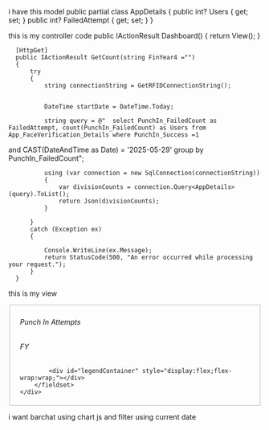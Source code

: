 i have this model 
 public partial class AppDetails
 {
     public int? Users { get; set; }
     public int? FailedAttempt { get; set; }
 }

this is my controller code 
      public IActionResult Dashboard()
      {
          return View();
      }


      [HttpGet]
      public IActionResult GetCount(string FinYear4 ="")
      {
          try
          {
              string connectionString = GetRFIDConnectionString();


              DateTime startDate = DateTime.Today;
            
              string query = @"  select PunchIn_FailedCount as FailedAttempt, count(PunchIn_FailedCount) as Users from App_FaceVerification_Details where PunchIn_Success =1
and CAST(DateAndTime as Date) = '2025-05-29'
group by PunchIn_FailedCount";

              using (var connection = new SqlConnection(connectionString))
              {
                  var divisionCounts = connection.Query<AppDetails>(query).ToList();
                  return Json(divisionCounts);
              }

          }
          catch (Exception ex)
          {

              Console.WriteLine(ex.Message);
              return StatusCode(500, "An error occurred while processing your request.");
          }
      }

this is my view 

<div class="row">
    <div class="col-sm-12">
        <fieldset style="border:1px solid #bfbebe;padding:5px 20px 5px 20px;margin-top:3px;">
            <h6 class="text-center overview-heading">
                Punch In Attempts
            </h6>
            <h6 class="text-center overview-heading">
                FY
            </h6>
            <canvas id="barChart4" class="" style="width:800px;height:370px;"></canvas>

            <div id="legendContainer" style="display:flex;flex-wrap:wrap;"></div>
        </fieldset>
    </div>
</div>

i want barchat using chart js and filter using current date
